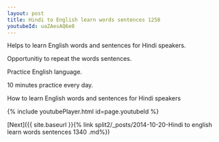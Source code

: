 ```yaml
---
layout: post
title: Hindi to English learn words sentences 1258 
youtubeId: uaZAesAQ6e0
---
```

 
 
Helps to learn English words and sentences for Hindi speakers.

Opportunitiy to repeat the words sentences. 

Practice English language. 
 
10 minutes practice every day. 
 
How to learn English words and sentences for Hindi speakers 
 
{% include youtubePlayer.html id=page.youtubeId %}
 
 
[Next]({{ site.baseurl }}{% link  split2/_posts/2014-10-20-Hindi to english learn words sentences 1340 .md%})
 
